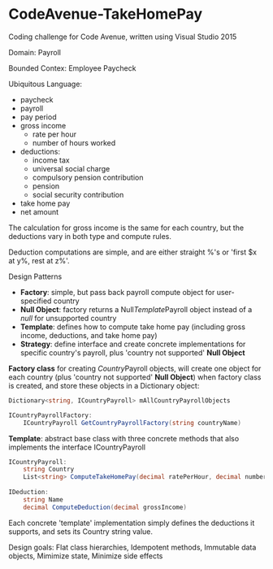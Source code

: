 # CodeAvenue-TakeHomePay
Coding challenge for Code Avenue, written using Visual Studio 2015

Domain:
Payroll

Bounded Contex:
Employee Paycheck

Ubiquitous Language:
+ paycheck
+ payroll
+ pay period
+ gross income
	+ rate per hour
	+ number of hours worked
+ deductions:
	+ income tax
	+ universal social charge
	+ compulsory pension contribution
	+ pension
	+ social security contribution
+ take home pay
+ net amount

The calculation for gross income is the same for each country, but the deductions vary in both type and compute rules.

Deduction computations are simple, and are either straight %'s or 'first $x at y%, rest at z%'.

Design Patterns
+ **Factory**: simple, but pass back payroll compute object for user-specified country
+ **Null Object**: factory returns a Null*Template*Payroll object instead of a *null* for unsupported country
+ **Template**: defines how to compute take home pay (including gross income, deductions, and take home pay)
+ **Strategy**: define interface and create concrete implementations for specific country's payroll, plus 'country not supported' **Null Object**

**Factory class** for creating *Country*Payroll objects, will create one object for each country (plus 'country not supported' **Null Object**) when factory class is created, and store these objects in a Dictionary object: 
```C#
Dictionary<string, ICountryPayroll> mAllCountryPayrollObjects

ICountryPayrollFactory:
	ICountryPayroll GetCountryPayrollFactory(string countryName)
```
**Template**: abstract base class with three concrete methods that also implements the interface ICountryPayroll
```C#
ICountryPayroll:
	string Country
	List<string> ComputeTakeHomePay(decimal ratePerHour, decimal numberHours, out decimal takeHomePay)
	
IDeduction:
	string Name
	decimal ComputeDeduction(decimal grossIncome)
```

Each concrete 'template' implementation simply defines the deductions it supports, and sets its Country string value.

Design goals: Flat class hierarchies, Idempotent methods, Immutable data objects, Mimimize state, Minimize side effects
